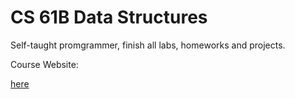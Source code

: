 # CS 61B Data Structures

Self-taught promgrammer, finish all labs, homeworks and projects.

Course Website:             

[here](https://sp18.datastructur.es)
